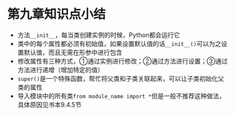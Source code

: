 # 第九章知识点小结

- 方法`__init__`，每当类创建实例的时候，Python都会运行它
- 类中的每个属性都必须有初始值，如果设置默认值的话`__init__()`可以为之设置默认值，而且无需在形参中进行包含
- 修改属性有三种方式，①通过实例进行修改；②通过方法进行设置；③通过方法进行递增（增加特定的值）
- `super()`是一个特殊函数，帮忙将父类和子类关联起来，可以让子类初始化父类的属性
- 导入模块中的所有类`from module_name import *`但是一般不推荐这种做法，具体原因见书本9.4.5节





